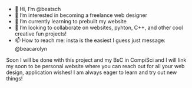 - 👋 Hi, I’m @beatsch
- 👀 I’m interested in becoming a freelance web designer
- 🌱 I’m currently learning to prebuilt my website
- 💞️ I’m looking to collaborate on websites, pyhton, C++, and other cool creative fun projects! 
- 📫 How to reach me: insta is the easiest I guess just message: @beacarolyn  

Soon I will be done with this project and my BsC in CompiSci and I will link my soon to be personal website where you can reach out for all your web design, application wishes!
I am always eager to learn and try out new things! 
<!---
beatsch/beatsch is a ✨ special ✨ repository because its `README.md` (this file) appears on your GitHub profile.
You can click the Preview link to take a look at your changes.
--->
